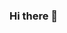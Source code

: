 ### Hi there 👋

<!--
**martino-giorgi/martino-giorgi** is a ✨ _special_ ✨ repository because its `README.md` (this file) appears on your GitHub profile.

[![Anurag's github stats](https://github-readme-stats.vercel.app/api?username=martino-giorgi?theme=synthwave)](https://github.com/anuraghazra/github-readme-stats)

[![Top Langs](https://github-readme-stats.vercel.app/api/top-langs/?username=martino-giorgi&layout=compact)](https://github.com/anuraghazra/github-readme-stats)
